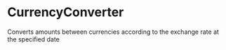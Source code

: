 # CurrencyConverter
Converts amounts between currencies according to the exchange rate at the specified date
